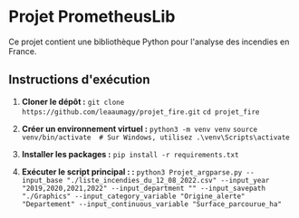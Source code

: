 # Projet PrometheusLib

Ce projet contient une bibliothèque Python pour l'analyse des incendies en France.

## Instructions d'exécution

1. **Cloner le dépôt :**
   `git clone https://github.com/leaaumagy/projet_fire.git`
   `cd projet_fire`

2. **Créer un environnement virtuel :**
   `python3 -m venv venv`
   `source venv/bin/activate  # Sur Windows, utilisez .\venv\Scripts\activate`

3. **Installer les packages :**
   `pip install -r requirements.txt`

4. **Exécuter le script principal : :**
   `python3 Projet_argparse.py --input_base "./liste_incendies_du_12_08_2022.csv" --input_year "2019,2020,2021,2022" --input_department "" --input_savepath "./Graphics" --input_category_variable "Origine_alerte" "Departement" --input_continuous_variable "Surface_parcourue_ha"`

